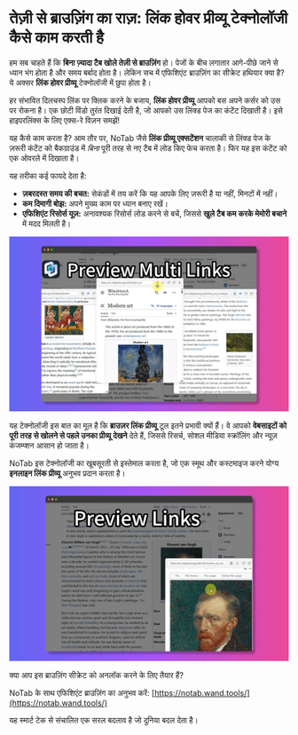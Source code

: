# तेज़ी से ब्राउज़िंग का राज़: लिंक होवर प्रीव्यू टेक्नोलॉजी कैसे काम करती है

हम सब चाहते हैं कि **बिना ज़्यादा टैब खोले तेज़ी से ब्राउज़िंग** हो। पेजों के बीच लगातार आगे-पीछे जाने से ध्यान भंग होता है और समय बर्बाद होता है। लेकिन सच में एफिशिएंट ब्राउज़िंग का सीक्रेट हथियार क्या है? ये अक्सर **लिंक होवर प्रीव्यू** टेक्नोलॉजी में छुपा होता है।

हर संभावित दिलचस्प लिंक पर क्लिक करने के बजाय, **लिंक होवर प्रीव्यू** आपको बस अपने कर्सर को उस पर रोकना है। एक छोटी विंडो तुरंत दिखाई देती है, जो आपको उस लिंक्ड पेज का कंटेंट दिखाती है। इसे हाइपरलिंक्स के लिए एक्स-रे विज़न समझें!

यह कैसे काम करता है? आम तौर पर, NoTab जैसे **लिंक प्रीव्यू एक्सटेंशन** चालाकी से लिंक्ड पेज के ज़रूरी कंटेंट को बैकग्राउंड में *बिना* पूरी तरह से नए टैब में लोड किए फेच करता है। फिर यह इस कंटेंट को एक ओवरले में दिखाता है।

यह तरीका कई फायदे देता है:
*   **ज़बरदस्त समय की बचत:** सेकंडों में तय करें कि यह आपके लिए ज़रूरी है या नहीं, मिनटों में नहीं।
*   **कम दिमागी बोझ:** अपने मुख्य काम पर ध्यान बनाए रखें।
*   **एफिशिएंट रिसोर्स यूज़:** अनावश्यक रिसोर्स लोड करने से बचें, जिससे **खुले टैब कम करके मेमोरी बचाने** में मदद मिलती है।

![लिंक होवर प्रीव्यू का उदाहरण](../images/notab1.png)

यह टेक्नोलॉजी इस बात का मूल है कि **ब्राउज़र लिंक प्रीव्यू** टूल इतने प्रभावी क्यों हैं। वे आपको **वेबसाइटों को पूरी तरह से खोलने से पहले उनका प्रीव्यू देखने** देते हैं, जिससे रिसर्च, सोशल मीडिया स्क्रॉलिंग और न्यूज़ कंजम्प्शन आसान हो जाता है।

NoTab इस टेक्नोलॉजी का खूबसूरती से इस्तेमाल करता है, जो एक स्मूथ और कस्टमाइज करने योग्य **इनलाइन लिंक प्रीव्यू** अनुभव प्रदान करता है।

![NoTab प्रीव्यू को कस्टमाइज़ करना](../images/notab2.png)

क्या आप इस ब्राउज़िंग सीक्रेट को अनलॉक करने के लिए तैयार हैं?

NoTab के साथ एफिशिएंट ब्राउज़िंग का अनुभव करें: [https://notab.wand.tools/](https://notab.wand.tools/)

यह स्मार्ट टेक से संचालित एक सरल बदलाव है जो दुनिया बदल देता है।
